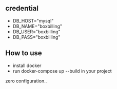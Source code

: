 ## credential
- DB_HOST="mysql"
- DB_NAME="boxbilling"
- DB_USER="boxbilling"
- DB_PASS="boxbilling"

## How to use
- install docker
- run docker-compose up --build in your project

zero configuration..
